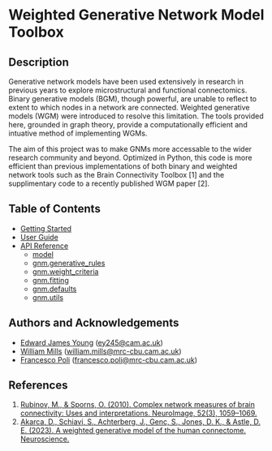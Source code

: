 # Weighted Generative Network Model Toolbox

## Description
Generative network models have been used extensively in research in previous years to explore microstructural and functional connectomics. Binary generative models (BGM), though powerful, are unable to reflect to extent to which nodes in a network are connected. Weighted generative models (WGM) were introduced to resolve this limitation. The tools provided here, grounded in graph theory, provide a computationally efficient and intuative method of implementing WGMs.

The aim of this project was to make GNMs more accessable to the wider research community and beyond. Optimized in Python, this code is more efficient than previous implementations of both binary and weighted network tools such as the Brain Connectivity Toolbox [1] and the supplimentary code to a recently published WGM paper [2].

## Table of Contents
- [Getting Started](getting-started.md)
- [User Guide](user-guide.md)
- [API Reference](api-reference/index.md)
    - [model](api-reference/model.md)
    - [gnm.generative_rules](api-reference/generative-rules.md)
    - [gnm.weight_criteria](api-reference/weight-criteria.md)
    - [gnm.fitting](api-reference/fitting.md)
    - [gnm.defaults](api-reference/defaults.md)
    - [gnm.utils](api-reference/utils.md)

## Authors and Acknowledgements
- [Edward James Young](https://github.com/EdwardJamesYoung) (ey245@cam.ac.uk)
- [William Mills](https://github.com/wbmills) (william.mills@mrc-cbu.cam.ac.uk)
- [Francesco Poli](https://github.com/FrancescPoli) (francesco.poli@mrc-cbu.cam.ac.uk)


## References 
1. [Rubinov, M., & Sporns, O. (2010). Complex network measures of brain connectivity: Uses and interpretations. NeuroImage, 52(3), 1059–1069.](https://doi.org/10.1016%2Fj.neuroimage.2009.10.003)
2. [Akarca, D., Schiavi, S., Achterberg, J., Genc, S., Jones, D. K., & Astle, D. E. (2023). A weighted generative model of the human connectome. Neuroscience.](https://doi.org/10.1101/2023.06.23.546237)